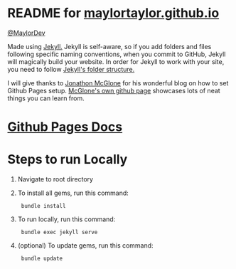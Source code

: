 # README for [maylortaylor.github.io](https://maylortaylor.github.io/)

[@MaylorDev](https://twitter.com/maylordev)

Made using [Jekyll.](https://jekyllrb.com/docs/home/) Jekyll is self-aware, so if you add folders and files following specific naming conventions, when you commit to GitHub, Jekyll will magically build your website. In order for Jekyll to work with your site, you need to follow [Jekyll's folder structure.](https://jekyllrb.com/docs/structure/)

I will give thanks to [Jonathon McGlone](http://jmcglone.com/guides/github-pages) for his wonderful blog on how to set Github Pages setup. [McGlone's own github page](https://github.com/jmcglone/jmcglone.github.io) showcases lots of neat things you can learn from.

# [Github Pages Docs](https://help.github.com/categories/github-pages-basics/)

# Steps to run Locally

1. Navigate to root directory
2. To install all gems, run this command:

        bundle install
3. To run locally, run this command:

        bundle exec jekyll serve
4. (optional) To update gems, run this command:
        
        bundle update